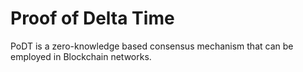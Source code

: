 # Proof of Delta Time

PoDT is a zero-knowledge based consensus mechanism that can be employed in Blockchain networks.
